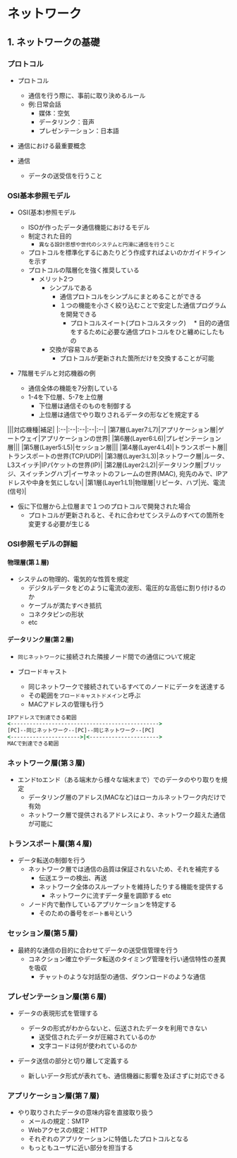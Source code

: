 # ネットワーク

## 1. ネットワークの基礎

### プロトコル

* プロトコル
  * 通信を行う際に、事前に取り決めるルール
  * 例:日常会話
    * 媒体：空気
    * データリンク：音声
    * プレゼンテーション：日本語

* 通信における最重要概念

* 通信
  * データの送受信を行うこと

### OSI基本参照モデル

* OSI(基本)参照モデル
  * ISOが作ったデータ通信機能におけるモデル
  * 制定された目的
    * `異なる設計思想や世代のシステムと円滑に通信を行うこと`
  * プロトコルを標準化するにあたりどう作成すればよいのかガイドラインを示す
  * プロトコルの階層化を強く推奨している
    * メリット2つ
      * シンプルである
        * 通信プロトコルをシンプルにまとめることができる
        * １つの機能を小さく絞り込むことで安定した通信プログラムを開発できる
          * プロトコルスイート(プロトコルスタック)
          　* 目的の通信をするために必要な通信プロトコルをひと纏めにしたもの
      * 交換が容易である
        * プロトコルが更新された箇所だけを交換することが可能

* 7階層モデルと対応機器の例
  * 通信全体の機能を7分割している
  * 1-4を下位層、5-7を上位層
    * 下位層は通信そのものを制御する
    * 上位層は通信でやり取りされるデータの形などを規定する

|||対応機種|補足|
|:--|:--|:--|:--|:--|
|第7層(Layer7:L7)|アプリケーション層|ゲートウェイ|アプリケーションの世界|
|第6層(Layer6:L6)|プレゼンテーション層|||
|第5層(Layer5:L5)|セッション層|||
|第4層(Layer4:L4)|トランスポート層||トランスポートの世界(TCP/UDP)|
|第3層(Layer3:L3)|ネットワーク層|ルータ、L3スイッチ|IPパケットの世界(IP)|
|第2層(Layer2:L2)|データリンク層|ブリッジ、スイッチングハブ|イーサネットのフレームの世界(MAC), 宛先のみで、IPアドレスや中身を気にしない|
|第1層(Layer1:L1)|物理層|リピータ、ハブ|光、電流(信号)|

* 仮に下位層から上位層まで１つのプロトコルで開発された場合
  * プロトコルが更新されると、それに合わせてシステムのすべての箇所を変更する必要が生じる

### OSI参照モデルの詳細

#### 物理層(第１層)

* システムの物理的、電気的な性質を規定
  * デジタルデータをどのように電流の波形、電圧的な高低に割り付けるのか
  * ケーブルが満たすべき抵抗
  * コネクタピンの形状
  * etc

#### データリンク層(第２層)

* `同じネットワーク`に接続された隣接ノード間での通信について規定

* ブロードキャスト
  * 同じネットワークで接続されているすべてのノードにデータを送達する
  * その範囲を`ブロードキャストドメイン`と呼ぶ
  * MACアドレスの管理も行う

``` cmd
IPアドレスで到達できる範囲
<----------------------------------------------->
[PC]--同じネットワーク--[PC]--同じネットワーク--[PC]
<---------------------->|<---------------------->
MACで到達できる範囲
```

### ネットワーク層(第３層)

* エンドtoエンド（ある端末から様々な端末まで）でのデータのやり取りを規定
  * データリング層のアドレス(MACなど)はローカルネットワーク内だけで有効
  * ネットワーク層で提供されるアドレスにより、ネットワーク超えた通信が可能に

### トランスポート層(第４層)

* データ転送の制御を行う
  * ネットワーク層では通信の品質は保証されないため、それを補完する
    * 伝送エラーの検出、再送
    * ネットワーク全体のスループットを維持したりする機能を提供する
      * ネットワークに流すデータ量を調節する etc
  * ノード内で動作しているアプリケーションを特定する
    * そのための番号を`ポート番号`という

### セッション層(第５層)

* 最終的な通信の目的に合わせてデータの送受信管理を行う
  * コネクション確立やデータ転送のタイミング管理を行い通信特性の差異を吸収
    * チャットのような対話型の通信、ダウンロードのような通信

### プレゼンテーション層(第６層)

* データの表現形式を管理する
  * データの形式がわからないと、伝送されたデータを利用できない
    * 送受信されたデータが圧縮されているのか
    * 文字コードは何が使われているのか

* データ送信の部分と切り離して定義する
  * 新しいデータ形式が表れても、通信機器に影響を及ぼさずに対応できる


### アプリケーション層(第７層)

* やり取りされたデータの意味内容を直接取り扱う
  * メールの規定：SMTP
  * Webアクセスの規定：HTTP
  * それぞれのアプリケーションに特価したプロトコルとなる
  * もっともユーザに近い部分を担当する